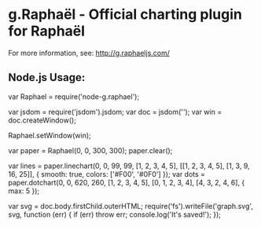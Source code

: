 g.Raphaël - Official charting plugin for Raphaël
=========

For more information, see: http://g.raphaeljs.com/


Node.js Usage:
--------------
var Raphael = require('node-g.raphael');

var jsdom = require('jsdom').jsdom;
var doc = jsdom('<html><head></head><body></body></html>');
var win = doc.createWindow();

Raphael.setWindow(win);

var paper = Raphael(0, 0, 300, 300);
paper.clear();

var lines = paper.linechart(0, 0, 99, 99, [1, 2, 3, 4, 5], [[1, 2, 3, 4, 5], [1, 3, 9, 16, 25]], { smooth: true, colors: ['#F00', '#0F0'] });
var dots = paper.dotchart(0, 0, 620, 260, [1, 2, 3, 4, 5], [0, 1, 2, 3, 4], [4, 3, 2, 4, 6], { max: 5 });

var svg = doc.body.firstChild.outerHTML;
require('fs').writeFile('graph.svg', svg, function (err) {
  if (err) throw err;
  console.log('It\'s saved!');
});
